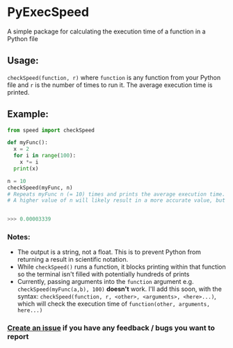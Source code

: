 # PyExecSpeed

A simple package for calculating the execution time of a function in a Python file

## Usage:

`checkSpeed(function, r)`
where `function` is any function from your Python file and `r` is the number of times to run it. The average execution time is printed.

## Example:
```py
from speed import checkSpeed

def myFunc():
  x = 2
  for i in range(100):
    x *= i
  print(x)

n = 10
checkSpeed(myFunc, n) 
# Repeats myFunc n (= 10) times and prints the average execution time. 
# A higher value of n will likely result in a more accurate value, but will take longer.


>>> 0.00003339
```

### Notes:

* The output is a string, not a float. This is to prevent Python from returning a result in scientific notation.
* While `checkSpeed()` runs a function, it blocks printing within that function so the terminal isn't filled with potentially hundreds of prints
* Currently, passing arguments into the `function` argument e.g. `checkSpeed(myFunc(a,b), 100)` **doesn't** work. I'll add this soon, with the syntax: `checkSpeed(function, r, <other>, <arguments>, <here>...)`, which will check the execution time of `function(other, arguments, here...)`


### [Create an issue](https://github.com/Astrochamp/speed/issues) if you have any feedback / bugs you want to report